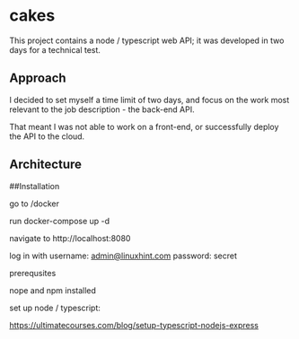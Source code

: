 # cakes



This project contains a node / typescript web API; it was developed in two days for a technical test.



## Approach



I decided to set myself a time limit of two days, and focus on the work most relevant to the job description - the back-end API. 

That meant I was not able to work on a front-end, or successfully deploy the API to the cloud.



## Architecture





##Installation

 go to /docker

 run docker-compose up -d

 navigate to http://localhost:8080

 log in with 
 	username: admin@linuxhint.com
 	password: secret


prerequsites

nope and npm installed 

 set up node / typescript:

 https://ultimatecourses.com/blog/setup-typescript-nodejs-express

